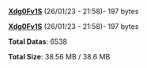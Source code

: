 [**Xdg0Fv1S**](/data/Xdg0Fv1S.txt) (26/01/23 - 21:58)- 197 bytes

[**Xdg0Fv1S**](/data/Xdg0Fv1S.txt) (26/01/23 - 21:58)- 197 bytes

**Total Datas**: 6538

**Total Size**: 38.56 MB / 38.6 MB